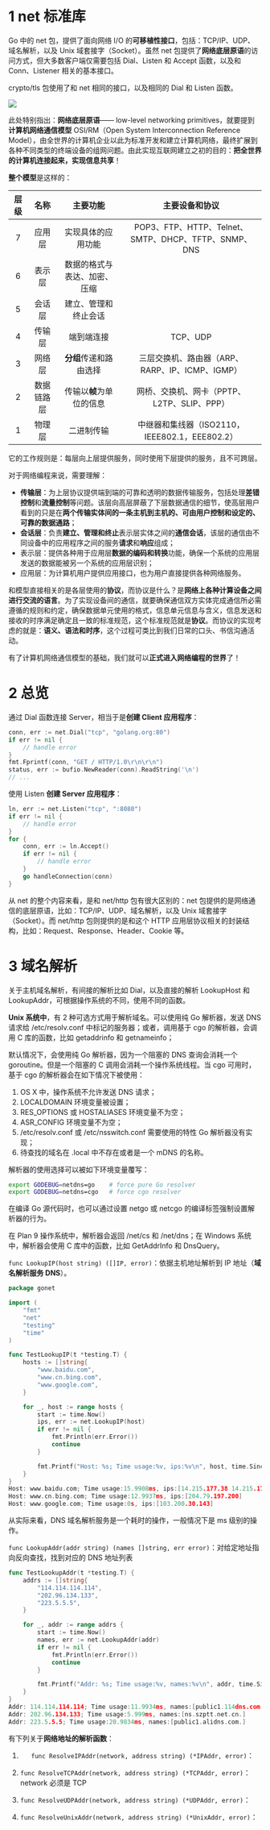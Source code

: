 

# 1 net 标准库

Go 中的 net 包，提供了面向网络 I/O 的**可移植性接口**，包括：TCP/IP、UDP、域名解析，以及 Unix 域套接字（Socket）。虽然 net 包提供了**网络底层原语**的访问方式，但大多数客户端仅需要包括 Dial、Listen 和 Accept 函数，以及和 Conn、Listener 相关的基本接口。

crypto/tls 包使用了和 net 相同的接口，以及相同的 Dial 和 Listen 函数。

![](./img/Snipaste_2021-07-08_09-03-40.png)

此处特别指出：**网络底层原语**—— low-level networking primitives，就要提到**计算机网络通信模型** OSI/RM（Open System Interconnection Reference Model），由全世界的计算机企业以此为标准开发和建立计算机网络，最终扩展到各种不同类型的终端设备的组网问题。由此实现互联网建立之初的目的：**把全世界的计算机连接起来，实现信息共享**！

**整个模型**是这样的：

| 层级 |    名称    |           主要功能           |                    主要设备和协议                    |
| :--: | :--------: | :--------------------------: | :--------------------------------------------------: |
|  7   |   应用层   |      实现具体的应用功能      | POP3、FTP、HTTP、Telnet、SMTP、DHCP、TFTP、SNMP、DNS |
|  6   |   表示层   | 数据的格式与表达、加密、压缩 |                                                      |
|  5   |   会话层   |     建立、管理和终止会话     |                                                      |
|  4   |   传输层   |          端到端连接          |                       TCP、UDP                       |
|  3   |   网络层   |    **分组**传递和路由选择    |   三层交换机、路由器（ARP、RARP、IP、ICMP、IGMP）    |
|  2   | 数据链路层 |   传输以**帧**为单位的信息   |     网桥、交换机、网卡（PPTP、L2TP、SLIP、PPP）      |
|  1   |   物理层   |          二进制传输          |    中继器和集线器（ISO2110，IEEE802.1，EEE802.2）    |

它的工作规则是：每层向上层提供服务，同时使用下层提供的服务，且不可跨层。

对于网络编程来说，需要理解：

* **传输层**：为上层协议提供端到端的可靠和透明的数据传输服务，包括处理**差错控制**和**流量控制**等问题。该层向高层屏蔽了下层数据通信的细节，使高层用户看到的只是在**两个传输实体间的一条主机到主机的、可由用户控制和设定的、可靠的数据通路**；
* **会话层**：负责**建立、管理和终止**表示层实体之间的**通信会话**，该层的通信由不同设备中的应用程序之间的服务**请求**和**响应**组成；
* 表示层：提供各种用于应用层**数据的编码和转换**功能，确保一个系统的应用层发送的数据能被另一个系统的应用层识别；
* 应用层：为计算机用户提供应用接口，也为用户直接提供各种网络服务。

和模型直接相关的是各层使用的**协议**，而协议是什么？是**网络上各种计算设备之间进行交流的语言**。为了实现设备间的通信，就要确保通信双方实体完成通信所必需遵循的规则和约定，确保数据单元使用的格式，信息单元信息与含义，信息发送和接收的时序满足确定且一致的标准规范，这个标准规范就是**协议**。而协议的实现考虑的就是：**语义、语法和时序**，这个过程可类比到我们日常的口头、书信沟通活动。

有了计算机网络通信模型的基础，我们就可以**正式进入网络编程的世界**了！

# 2 总览

通过 Dial 函数连接 Server，相当于是**创建 Client 应用程序**：

~~~go
conn, err := net.Dial("tcp", "golang.org:80")
if err != nil {
	// handle error
}
fmt.Fprintf(conn, "GET / HTTP/1.0\r\n\r\n")
status, err := bufio.NewReader(conn).ReadString('\n')
// ...
~~~

使用 Listen **创建 Server 应用程序**：

~~~go
ln, err := net.Listen("tcp", ":8080")
if err != nil {
	// handle error
}
for {
	conn, err := ln.Accept()
	if err != nil {
		// handle error
	}
	go handleConnection(conn)
}
~~~

从 net 的整个内容来看，是和 net/http 包有很大区别的：net 包提供的是网络通信的底层原语，比如：TCP/IP、UDP、域名解析，以及 Unix 域套接字（Socket）。而 net/http 包则提供的是和这个 HTTP 应用层协议相关的封装结构，比如：Request、Response、Header、Cookie 等。

# 3 域名解析

关于主机域名解析，有间接的解析比如 Dial，以及直接的解析 LookupHost 和 LookupAddr，可根据操作系统的不同，使用不同的函数。

**Unix 系统中**，有 2 种可选方式用于解析域名。可以使用纯 Go 解析器，发送 DNS 请求给 /etc/resolv.conf 中标记的服务器；或者，调用基于 cgo 的解析器，会调用 C 库的函数，比如 getaddrinfo 和 getnameinfo；

默认情况下，会使用纯 Go 解析器，因为一个阻塞的 DNS 查询会消耗一个 goroutine。但是一个阻塞的 C 调用会消耗一个操作系统线程。当 cgo 可用时，基于 cgo 的解析器会在如下情况下被使用：

1. OS X 中，操作系统不允许发送 DNS 请求；
2. LOCALDOMAIN 环境变量被设置；
3. RES_OPTIONS 或 HOSTALIASES 环境变量不为空；
4. ASR_CONFIG 环境变量不为空；
5. /etc/resolv.conf 或 /etc/nsswitch.conf 需要使用的特性 Go 解析器没有实现；
6. 待查找的域名在 .local 中不存在或者是一个 mDNS 的名称。

解析器的使用选择可以被如下环境变量覆写：

~~~bash
export GODEBUG=netdns=go    # force pure Go resolver
export GODEBUG=netdns=cgo   # force cgo resolver
~~~

在编译 Go 源代码时，也可以通过设置 netgo 或 netcgo 的编译标签强制设置解析器的行为。

在 Plan 9 操作系统中，解析器会返回 /net/cs 和 /net/dns；在 Windows 系统中，解析器会使用 C 库中的函数，比如 GetAddrInfo 和 DnsQuery。













`func LookupIP(host string) ([]IP, error)`：依据主机地址解析到 IP 地址（**域名解析服务 DNS**）。

~~~go
package gonet

import (
	"fmt"
	"net"
	"testing"
	"time"
)

func TestLookupIP(t *testing.T) {
	hosts := []string{
		"www.baidu.com",
		"www.cn.bing.com",
		"www.google.com",
	}

	for _, host := range hosts {
		start := time.Now()
		ips, err := net.LookupIP(host)
		if err != nil {
			fmt.Println(err.Error())
			continue
		}

		fmt.Printf("Host: %s; Time usage:%v, ips:%v\n", host, time.Since(start), ips)
	}
}
Host: www.baidu.com; Time usage:15.9908ms, ips:[14.215.177.38 14.215.177.39]
Host: www.cn.bing.com; Time usage:12.9937ms, ips:[204.79.197.200]
Host: www.google.com; Time usage:0s, ips:[103.200.30.143]
~~~

从实际来看，DNS 域名解析服务是一个耗时的操作，一般情况下是 ms 级别的操作。

`func LookupAddr(addr string) (names []string, err error)`：对给定地址指向反向查找，找到对应的 DNS 地址列表

~~~go
func TestLookupAddr(t *testing.T) {
	addrs := []string{
		"114.114.114.114",
		"202.96.134.133",
		"223.5.5.5",
	}

	for _, addr := range addrs {
		start := time.Now()
		names, err := net.LookupAddr(addr)
		if err != nil {
			fmt.Println(err.Error())
			continue
		}

		fmt.Printf("Addr: %s; Time usage:%v, names:%v\n", addr, time.Since(start), names)
	}
}
Addr: 114.114.114.114; Time usage:11.9934ms, names:[public1.114dns.com.]
Addr: 202.96.134.133; Time usage:5.999ms, names:[ns.szptt.net.cn.]
Addr: 223.5.5.5; Time usage:20.9834ms, names:[public1.alidns.com.]
~~~

有下列关于**网络地址的解析函数**：

1. `   func ResolveIPAddr(network, address string) (*IPAddr, error)`：

2. `func ResolveTCPAddr(network, address string) (*TCPAddr, error)`：network 必须是 TCP

3. `func ResolveUDPAddr(network, address string) (*UDPAddr, error)`：

4. `func ResolveUnixAddr(network, address string) (*UnixAddr, error)`：

